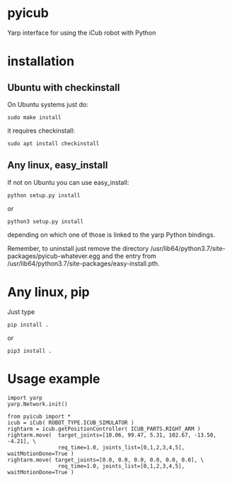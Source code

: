 # pyicub
Yarp interface for using the iCub robot with Python

# installation

## Ubuntu with checkinstall

On Ubuntu systems just do:
```
sudo make install
```
it requires checkinstall:
```
sudo apt install checkinstall
```

## Any linux, easy_install

If not on Ubuntu you can use easy_install:
```
python setup.py install
```
or
```
python3 setup.py install
```
depending on which one of those is linked to the yarp Python bindings.

Remember, to uninstall just remove the directory /usr/lib64/python3.7/site-packages/pyicub-whatever.egg
and the entry from /usr/lib64/python3.7/site-packages/easy-install.pth.

# Any linux, pip

Just type
```
pip install .
```
or
```
pip3 install .
```

# Usage example

```
import yarp
yarp.Network.init()

from pyicub import *
icub = iCub( ROBOT_TYPE.ICUB_SIMULATOR )
rightarm = icub.getPositionController( ICUB_PARTS.RIGHT_ARM )
rightarm.move(  target_joints=[10.06, 99.47, 5.31, 102.67, -13.50, -4.21], \
                req_time=1.0, joints_list=[0,1,2,3,4,5], waitMotionDone=True )
rightarm.move( target_joints=[0.0, 0.0, 0.0, 0.0, 0.0, 0.0], \
                req_time=1.0, joints_list=[0,1,2,3,4,5], waitMotionDone=True )

```


